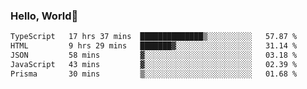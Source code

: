 
### Hello, World🐤

<!--START_SECTION:waka-->

```txt
TypeScript   17 hrs 37 mins  ██████████████▒░░░░░░░░░░   57.87 %
HTML         9 hrs 29 mins   ███████▓░░░░░░░░░░░░░░░░░   31.14 %
JSON         58 mins         ▓░░░░░░░░░░░░░░░░░░░░░░░░   03.18 %
JavaScript   43 mins         ▓░░░░░░░░░░░░░░░░░░░░░░░░   02.39 %
Prisma       30 mins         ▒░░░░░░░░░░░░░░░░░░░░░░░░   01.68 %
```

<!--END_SECTION:waka-->
